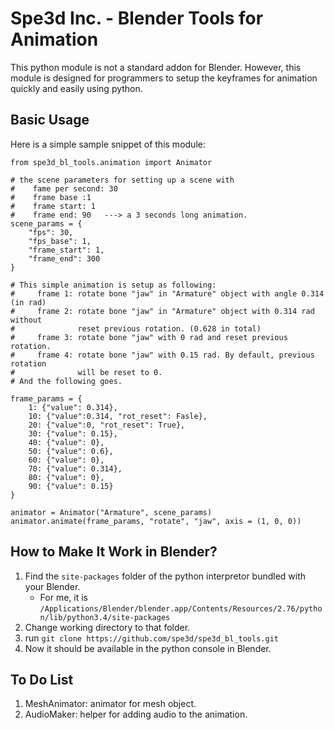 # Spe3d Inc. - Blender Tools for Animation

This python module is not a standard addon for Blender. However, this module is designed for programmers to setup the keyframes for animation quickly and easily using python.

## Basic Usage

Here is a simple sample snippet of this module:

```{python}
from spe3d_bl_tools.animation import Animator

# the scene parameters for setting up a scene with 
#    fame per second: 30
#    frame base :1 
#    frame start: 1
#    frame end: 90   ---> a 3 seconds long animation.
scene_params = {
    "fps": 30,
    "fps_base": 1,
    "frame_start": 1,
    "frame_end": 300
}

# This simple animation is setup as following:
#     frame 1: rotate bone "jaw" in "Armature" object with angle 0.314 (in rad)
#     frame 2: rotate bone "jaw" in "Armature" object with 0.314 rad without 
#              reset previous rotation. (0.628 in total)
#     frame 3: rotate bone "jaw" with 0 rad and reset previous rotation.
#     frame 4: rotate bone "jaw" with 0.15 rad. By default, previous rotation 
#              will be reset to 0.
# And the following goes. 

frame_params = {
    1: {"value": 0.314},
    10: {"value":0.314, "rot_reset": Fasle},
    20: {"value":0, "rot_reset": True},
    30: {"value": 0.15},
    40: {"value": 0},
    50: {"value": 0.6},
    60: {"value": 0},
    70: {"value": 0.314},
    80: {"value": 0},
    90: {"value": 0.15}
}

animator = Animator("Armature", scene_params)
animator.animate(frame_params, "rotate", "jaw", axis = (1, 0, 0))
```

## How to Make It Work in Blender?

1. Find the `site-packages` folder of the python interpretor bundled with your Blender.
    - For me, it is `/Applications/Blender/blender.app/Contents/Resources/2.76/python/lib/python3.4/site-packages`
2. Change working directory to that folder.
3. run `git clone https://github.com/spe3d/spe3d_bl_tools.git`
4. Now it should be available in the python console in Blender.

## To Do List

1. MeshAnimator: animator for mesh object.
2. AudioMaker: helper for adding audio to the animation.

